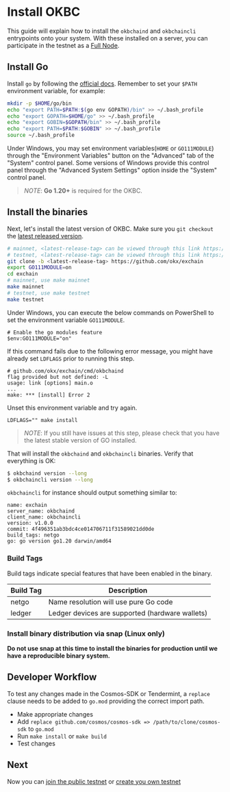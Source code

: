 # Install OKBC

This guide will explain how to install the `okbchaind` and `okbchaincli` entrypoints
onto your system. With these installed on a server, you can participate in the
testnet as a [Full Node](/dev/quick-start/build-on-okbc/join-public-testnet.html).

## Install Go

Install `go` by following the [official docs](https://golang.org/doc/install).
Remember to set your `$PATH` environment variable, for example:

```bash
mkdir -p $HOME/go/bin
echo "export PATH=$PATH:$(go env GOPATH)/bin" >> ~/.bash_profile
echo "export GOPATH=$HOME/go" >> ~/.bash_profile
echo "export GOBIN=$GOPATH/bin" >> ~/.bash_profile
echo "export PATH=$PATH:$GOBIN" >> ~/.bash_profile
source ~/.bash_profile
```
Under Windows, you may set environment variables(`HOME` or `GO111MODULE`) through the "Environment Variables" 
button on the "Advanced" tab of the "System" control panel. Some versions of Windows 
provide this control panel through the "Advanced System Settings" option inside the 
"System" control panel.

> _NOTE_: **Go 1.20+** is required for the OKBC.


## Install the binaries

Next, let's install the latest version of OKBC. Make sure you `git checkout` the [latest released version](https://github.com/okx/exchain/releases).

```bash
# mainnet, <latest-release-tag> can be viewed through this link https://github.com/okx/exchain/releases/latest
# testnet, <latest-release-tag> can be viewed through this link https://github.com/okx/exchain/releases, and use latest pre-release version
git clone -b <latest-release-tag> https://github.com/okx/exchain
export GO111MODULE=on
cd exchain 
# mainnet, use make mainnet
make mainnet
# testnet, use make testnet
make testnet
```
Under Windows, you can execute the below commands on PowerShell to set the environment variable `GO111MODULE`.
```shell script
# Enable the go modules feature
$env:GO111MODULE="on"
```

If this command fails due to the following error message, you might have already set `LDFLAGS` prior to running this step.

```
# github.com/okx/exchain/cmd/okbchaind
flag provided but not defined: -L
usage: link [options] main.o
...
make: *** [install] Error 2
```

Unset this environment variable and try again.

```
LDFLAGS="" make install
```

> _NOTE_: If you still have issues at this step, please check that you have the latest stable version of GO installed.

That will install the `okbchaind` and `okbchaincli` binaries. Verify that everything is OK:

```bash
$ okbchaind version --long
$ okbchaincli version --long
```

`okbchaincli` for instance should output something similar to:

```shell
name: exchain
server_name: okbchaind
client_name: okbchaincli
version: v1.0.0
commit: 4f496351ab3bdc4ce014706711f31589021dd0de
build_tags: netgo
go: go version go1.20 darwin/amd64
```

### Build Tags

Build tags indicate special features that have been enabled in the binary.

| Build Tag | Description                                     |
| --------- | ----------------------------------------------- |
| netgo     | Name resolution will use pure Go code           |
| ledger    | Ledger devices are supported (hardware wallets) |

### Install binary distribution via snap (Linux only)

**Do not use snap at this time to install the binaries for production until we have a reproducible binary system.**

## Developer Workflow

To test any changes made in the Cosmos-SDK or Tendermint, a `replace` clause needs to be added to `go.mod` providing the correct import path.

- Make appropriate changes
- Add `replace github.com/cosmos/cosmos-sdk => /path/to/clone/cosmos-sdk` to `go.mod`
- Run `make install` or `make build`
- Test changes

## Next

Now you can [join the public testnet](/dev/quick-start/build-on-okbc/join-public-testnet.html) or [create you own testnet](/dev/quick-start/build-on-okbc/deploy-your-own-okbc-testnet.html)
